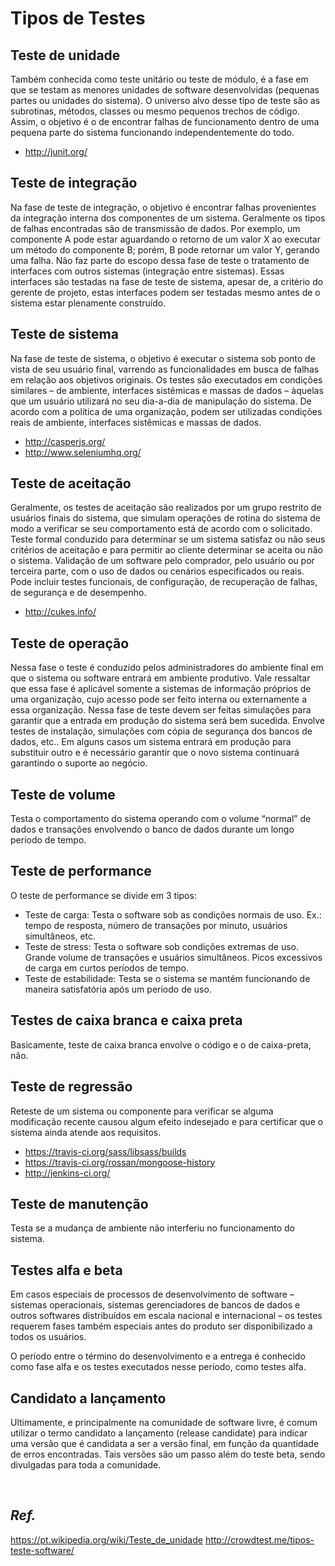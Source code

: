 Tipos de Testes
===

Teste de unidade
---
Também conhecida como teste unitário ou teste de módulo, é a fase em que se testam as menores unidades de software desenvolvidas (pequenas partes ou unidades do sistema). O universo alvo desse tipo de teste são as subrotinas, métodos, classes ou mesmo pequenos trechos de código. Assim, o objetivo é o de encontrar falhas de funcionamento dentro de uma pequena parte do sistema funcionando independentemente do todo.

- <a href="http://junit.org/" target="_blank">http://junit.org/</a>

Teste de integração
---
Na fase de teste de integração, o objetivo é encontrar falhas provenientes da integração interna dos componentes de um sistema. Geralmente os tipos de falhas encontradas são de transmissão de dados. Por exemplo, um componente A pode estar aguardando o retorno de um valor X ao executar um método do componente B; porém, B pode retornar um valor Y, gerando uma falha. Não faz parte do escopo dessa fase de teste o tratamento de interfaces com outros sistemas (integração entre sistemas). Essas interfaces são testadas na fase de teste de sistema, apesar de, a critério do gerente de projeto, estas interfaces podem ser testadas mesmo antes de o sistema estar plenamente construído.

Teste de sistema
---
Na fase de teste de sistema, o objetivo é executar o sistema sob ponto de vista de seu usuário final, varrendo as funcionalidades em busca de falhas em relação aos objetivos originais. Os testes são executados em condições similares – de ambiente, interfaces sistêmicas e massas de dados – àquelas que um usuário utilizará no seu dia-a-dia de manipulação do sistema. De acordo com a política de uma organização, podem ser utilizadas condições reais de ambiente, interfaces sistêmicas e massas de dados.

- http://casperjs.org/
- http://www.seleniumhq.org/

Teste de aceitação
---
Geralmente, os testes de aceitação são realizados por um grupo restrito de usuários finais do sistema, que simulam operações de rotina do sistema de modo a verificar se seu comportamento está de acordo com o solicitado. Teste formal conduzido para determinar se um sistema satisfaz ou não seus critérios de aceitação e para permitir ao cliente determinar se aceita ou não o sistema. Validação de um software pelo comprador, pelo usuário ou por terceira parte, com o uso de dados ou cenários especificados ou reais. Pode incluir testes funcionais, de configuração, de recuperação de falhas, de segurança e de desempenho.

- <a href="http://cukes.info/" target="_blank">http://cukes.info/</a>

Teste de operação
---
Nessa fase o teste é conduzido pelos administradores do ambiente final em que o sistema ou software entrará em ambiente produtivo. Vale ressaltar que essa fase é aplicável somente a sistemas de informação próprios de uma organização, cujo acesso pode ser feito interna ou externamente a essa organização. Nessa fase de teste devem ser feitas simulações para garantir que a entrada em produção do sistema será bem sucedida. Envolve testes de instalação, simulações com cópia de segurança dos bancos de dados, etc.. Em alguns casos um sistema entrará em produção para substituir outro e é necessário garantir que o novo sistema continuará garantindo o suporte ao negócio.

Teste de volume
---
Testa o comportamento do sistema operando com o volume “normal”  de dados  e transações envolvendo o banco de dados durante um longo período de tempo.

Teste de performance
---
O teste de performance se divide em 3 tipos:

- Teste de carga: Testa o software  sob as condições normais de uso. Ex.: tempo de resposta, número de transações por minuto, usuários simultâneos, etc.
- Teste de stress: Testa o software sob condições extremas de uso. Grande volume de transações e usuários simultâneos. Picos excessivos de carga em curtos períodos de tempo.
- Teste de estabilidade: Testa se o sistema se mantém funcionando de maneira satisfatória após um período de uso.


Testes de caixa branca e caixa preta
---
Basicamente, teste de caixa branca envolve o código e o de caixa-preta, não.

Teste de regressão
---
Reteste de um sistema ou componente para verificar se alguma modificação recente causou algum efeito indesejado e para certificar que o sistema ainda atende aos requisitos.

- <a href=" https://travis-ci.org/sass/libsass/builds" target="_blank">https://travis-ci.org/sass/libsass/builds</a>
- <a href="https://travis-ci.org/rossan/mongoose-history" target="_blank">https://travis-ci.org/rossan/mongoose-history</a>
- <a href="http://jenkins-ci.org/" target="_blank">http://jenkins-ci.org/</a>

Teste de manutenção
---
Testa se a mudança de ambiente não interferiu no funcionamento do sistema.

Testes alfa e beta
---
Em casos especiais de processos de desenvolvimento de software – sistemas operacionais, sistemas gerenciadores de bancos de dados e outros softwares distribuídos em escala nacional e internacional – os testes requerem fases também especiais antes do produto ser disponibilizado a todos os usuários.

O período entre o término do desenvolvimento e a entrega é conhecido como fase alfa e os testes executados nesse período, como testes alfa.

Candidato a lançamento
---
Ultimamente, e principalmente na comunidade de software livre, é comum utilizar o termo candidato a lançamento (release candidate) para indicar uma versão que é candidata a ser a versão final, em função da quantidade de erros encontradas. Tais versões são um passo além do teste beta, sendo divulgadas para toda a comunidade.



<br/>

*Ref.*
---
https://pt.wikipedia.org/wiki/Teste_de_unidade
http://crowdtest.me/tipos-teste-software/
